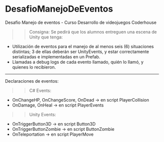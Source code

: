 # DesafioManejoDeEventos
Desafio Manejo de eventos - Curso Desarrollo de videojuegos Coderhouse

>> Consigna:
Se pedirá que los alumnos entreguen una escena de Unity que tenga:
- Utilización de eventos para el manejo de al menos seis (6) situaciones distintas; 3 de
ellas deberán ser UnityEvents, y estar correctamente serializadas e implementadas en
un Prefab.
- Llamadas a debug logs de cada evento llamado, quién lo llamó, y quienes lo recibieron.

--------------------------------------------------------------------------------------------
Declaraciones de eventos:
>> C# Events:
- OnChangeHP, OnChangeScore, OnDead -> en script PlayerCollision
- OnDamage, OnHeal -> en script PlayerEvents
>> Unity Events:
- OnTriggerButton3D -> en script Button3D
- OnTriggerButtonZombie -> en script ButtonZombie
- OnTeleportation -> en script PlayerMove
